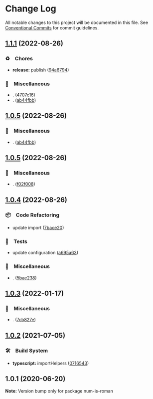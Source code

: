 # Change Log

All notable changes to this project will be documented in this file.
See [Conventional Commits](https://conventionalcommits.org) for commit guidelines.

## [1.1.1](https://github.com/bluelovers/ws-string/compare/num-is-roman@1.0.5...num-is-roman@1.1.1) (2022-08-26)



### ♻️　Chores

* **release:** publish ([94a6794](https://github.com/bluelovers/ws-string/commit/94a6794030893ceec691d20444d562f4579ba967))


### 🔖　Miscellaneous

* . ([4707c16](https://github.com/bluelovers/ws-string/commit/4707c16c334bbed7746cc7b4d612362ca91b4b6a))
* . ([ab44fbb](https://github.com/bluelovers/ws-string/commit/ab44fbb3afc8931caea68a1528c74a4e873b0731))



## [1.0.5](https://github.com/bluelovers/ws-string/compare/num-is-roman@1.0.5...num-is-roman@1.0.5) (2022-08-26)



### 🔖　Miscellaneous

* . ([ab44fbb](https://github.com/bluelovers/ws-string/commit/ab44fbb3afc8931caea68a1528c74a4e873b0731))



## [1.0.5](https://github.com/bluelovers/ws-string/compare/num-is-roman@1.0.4...num-is-roman@1.0.5) (2022-08-26)



### 🔖　Miscellaneous

* . ([f02f008](https://github.com/bluelovers/ws-string/commit/f02f0084480b8c21f85f55f1c0d5f0e0e86306dc))



## [1.0.4](https://github.com/bluelovers/ws-string/compare/num-is-roman@1.0.3...num-is-roman@1.0.4) (2022-08-26)



### 📦　Code Refactoring

* update import ([7bace20](https://github.com/bluelovers/ws-string/commit/7bace20f1efebf35b133e58e6dd107bb2ceeb562))


### 🚨　Tests

* update configuration ([a695a63](https://github.com/bluelovers/ws-string/commit/a695a63cafc1a89b5f86cdbeb4cf1295933c9039))


### 🔖　Miscellaneous

* . ([5bae238](https://github.com/bluelovers/ws-string/commit/5bae23820b5f8032d9715292c485ed3272909c36))



## [1.0.3](https://github.com/bluelovers/ws-string/compare/num-is-roman@1.0.2...num-is-roman@1.0.3) (2022-01-17)


### 🔖　Miscellaneous

* . ([7cb827e](https://github.com/bluelovers/ws-string/commit/7cb827e5dc146474f8385ba919eefb48824c1dc2))





## [1.0.2](https://github.com/bluelovers/ws-string/compare/num-is-roman@1.0.1...num-is-roman@1.0.2) (2021-07-05)


### 🛠　Build System

* **typescript:** importHelpers ([0716543](https://github.com/bluelovers/ws-string/commit/07165434bf3e251a31c4d27966ea53136e5bc2e0))





## 1.0.1 (2020-06-20)

**Note:** Version bump only for package num-is-roman
